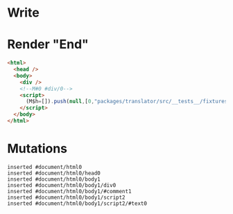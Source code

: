 # Write
  <div></div><!M#0 #div/0><script>(M$h=[]).push(null,[0,"packages/translator/src/__tests__/fixtures/native-tag-ref-effect/template.marko_0",])</script>


# Render "End"
```html
<html>
  <head />
  <body>
    <div />
    <!--M#0 #div/0-->
    <script>
      (M$h=[]).push(null,[0,"packages/translator/src/__tests__/fixtures/native-tag-ref-effect/template.marko_0",])
    </script>
  </body>
</html>
```

# Mutations
```
inserted #document/html0
inserted #document/html0/head0
inserted #document/html0/body1
inserted #document/html0/body1/div0
inserted #document/html0/body1/#comment1
inserted #document/html0/body1/script2
inserted #document/html0/body1/script2/#text0
```